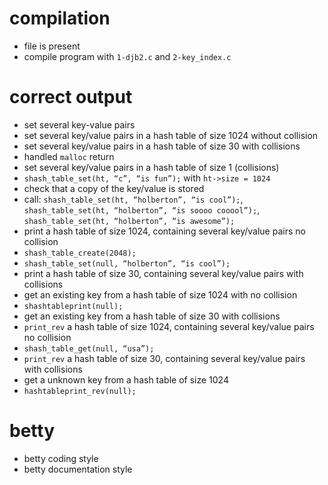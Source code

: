 # compilation

- file is present
- compile program with `1-djb2.c` and `2-key_index.c`

# correct output

- set several key-value pairs
- set several key/value pairs in a hash table of size 1024 without collision
- set several key/value pairs in a hash table of size 30 with collisions
- handled `malloc` return
- set several key/value pairs in a hash table of size 1 (collisions)
- `shash_table_set(ht, “c”, “is fun”);` with `ht->size = 1024`
- check that a copy of the key/value is stored
- call: `shash_table_set(ht, “holberton”, “is cool”);`, `shash_table_set(ht, “holberton”, “is soooo cooool”);`, `shash_table_set(ht, “holberton”, “is awesome”);`
- print a hash table of size 1024, containing several key/value pairs no collision
- `shash_table_create(2048);`
- `shash_table_set(null, “holberton”, “is cool”);`
- print a hash table of size 30, containing several key/value pairs with collisions
- get an existing key from a hash table of size 1024 with no collision
- `shashtableprint(null);`
- get an existing key from a hash table of size 30 with collisions
- `print_rev` a hash table of size 1024, containing several key/value pairs no collision
- `shash_table_get(null, “usa”);`
- `print_rev` a hash table of size 30, containing several key/value pairs with collisions
- get a unknown key from a hash table of size 1024
- `hashtableprint_rev(null);`

# betty

- betty coding style
- betty documentation style
